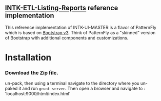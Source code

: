 

## [INTK-ETL-Listing-Reports](https://www.patternfly.org) reference implementation

This reference implementation of INTK-UI-MASTER is a flavor of PatternFly which is based on [Bootstrap v3](http://getbootstrap.com/).  Think of PatternFly as a "skinned" version of Bootstrap with additional components and customizations.


# Installation

### Download the Zip file.

un-pack, then using a terminal navigate to the directory where you un-paked it and run `grunt server`.
Then open a browser and navigate to : 'localhost:9000/html/index.html'

